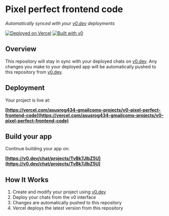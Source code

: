 # Pixel perfect frontend code

*Automatically synced with your [v0.dev](https://v0.dev) deployments*

[![Deployed on Vercel](https://img.shields.io/badge/Deployed%20on-Vercel-black?style=for-the-badge&logo=vercel)](https://vercel.com/asusrog434-gmailcoms-projects/v0-pixel-perfect-frontend-code)
[![Built with v0](https://img.shields.io/badge/Built%20with-v0.dev-black?style=for-the-badge)](https://v0.dev/chat/projects/TvBk7JlbZ5U)

## Overview

This repository will stay in sync with your deployed chats on [v0.dev](https://v0.dev).
Any changes you make to your deployed app will be automatically pushed to this repository from [v0.dev](https://v0.dev).

## Deployment

Your project is live at:

**[https://vercel.com/asusrog434-gmailcoms-projects/v0-pixel-perfect-frontend-code](https://vercel.com/asusrog434-gmailcoms-projects/v0-pixel-perfect-frontend-code)**

## Build your app

Continue building your app on:

**[https://v0.dev/chat/projects/TvBk7JlbZ5U](https://v0.dev/chat/projects/TvBk7JlbZ5U)**

## How It Works

1. Create and modify your project using [v0.dev](https://v0.dev)
2. Deploy your chats from the v0 interface
3. Changes are automatically pushed to this repository
4. Vercel deploys the latest version from this repository
